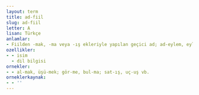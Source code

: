 ```yaml
---
layout: term
title: ad-fiil
slug: ad-fiil
letter: A
lisan: Türkçe
anlamlar:
- Fiilden -mak, -ma veya -ış ekleriyle yapılan geçici ad; ad-eylem, eylemlik, isim-fiil, mastar (I)
ozellikler:
- - isim
  - dil bilgisi
ornekler:
- - al-mak, üşü-mek; gör-me, bul-ma; sat-ış, uç-uş vb.
orneklerkaynak:
- - ''
---
```

